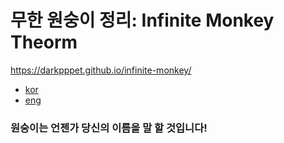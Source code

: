# 무한 원숭이 정리: Infinite Monkey Theorm
https://darkpppet.github.io/infinite-monkey/

* [kor](https://ko.wikipedia.org/wiki/%EB%AC%B4%ED%95%9C_%EC%9B%90%EC%88%AD%EC%9D%B4_%EC%A0%95%EB%A6%AC)
* [eng](https://en.wikipedia.org/wiki/Infinite_monkey_theorem)

### 원숭이는 언젠가 당신의 이름을 말 할 것입니다!
